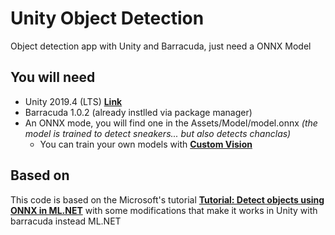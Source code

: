 # Unity Object Detection
Object detection app with Unity and Barracuda, just need a ONNX Model

## You will need
  - Unity 2019.4 (LTS) **[Link](https://unity3d.com/unity/qa/lts-releases?_ga=2.58722797.174822135.1598914732-159074198.1598457295)**
  - Barracuda 1.0.2 (already instlled via package manager)
  - An ONNX mode, you will find one in the Assets/Model/model.onnx *(the model is trained to detect sneakers... but also detects chanclas)*
    - You can train your own models with **[Custom Vision](https://azure.microsoft.com/es-mx/services/cognitive-services/custom-vision-service/)**

## Based on
This code is based on the Microsoft's tutorial **[Tutorial: Detect objects using ONNX in ML.NET](https://docs.microsoft.com/en-us/dotnet/machine-learning/tutorials/object-detection-onnx?ranMID=24542&ranEAID=je6NUbpObpQ&ranSiteID=je6NUbpObpQ-KmOmjkg1OEDpIAWtcQ0wrA&epi=je6NUbpObpQ-KmOmjkg1OEDpIAWtcQ0wrA&irgwc=1&OCID=AID2000142_aff_7593_1243925&tduid=%28ir__b6vvowqktokfthyjkk0sohzgc32xireljywncfnh00%29%287593%29%281243925%29%28je6NUbpObpQ-KmOmjkg1OEDpIAWtcQ0wrA%29%28%29&irclickid=_b6vvowqktokfthyjkk0sohzgc32xireljywncfnh00)** with some modifications that make it works in Unity with barracuda instead ML.NET 

